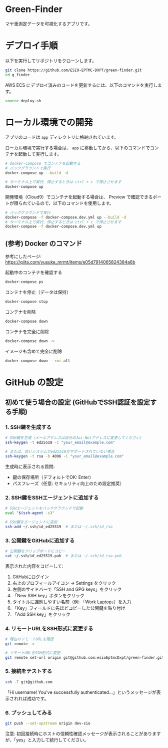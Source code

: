# Green-Finder

マヤ車測定データを可視化するアプリです。

# デプロイ手順

以下を実行してリポジトリをクローンします。

```bash
git clone https://github.com/ESIO-EPTMC-DXPT/green-finder.git
cd g_finder
```

AWS ECS にデプロイ済みのコードを更新するには、以下のコマンドを実行します。

```bash
source deploy.sh
```

# ローカル環境での開発

アプリのコードは `app` ディレクトリに格納されています。

ローカル環境で実行する場合は、 `app` に移動してから、以下のコマンドでコンテナを起動して実行します。

```bash
# docker-compose でコンテナを起動する
# バックグラウンドで実行
docker-compose up --build -d

# ターミナル上で実行、停止するときは ctrl + c で停止させます
docker-compose up
```

開発環境（Cloud9）でコンテナを起動する場合は、 Preview で確認できるポートが限られているので、以下のコマンドを使用します。

```bash
# バックグラウンドで実行
docker-compose -f docker-compose.dev.yml up --build -d
# ターミナル上で実行、停止するときは ctrl + c で停止させます
docker-compose -f docker-compose.dev.yml up
```

## (参考) Docker のコマンド

参考にしたページ: https://qiita.com/yusuke_mrmt/items/e05d7914065824384a6b

起動中のコンテナを確認する

``` bash
docker-compose ps
```

コンテナを停止（データは保持）

``` bash
docker-compose stop
```

コンテナを削除
``` bash
docker-compose down
```

コンテナを完全に削除

``` bash
docker-compose down -v
```

イメージも含めて完全に削除
``` bash
docker-compose down --rmi all
```

# GitHub の設定

## 初めて使う場合の設定 (GitHubでSSH認証を設定する手順)

### 1. SSH鍵を生成する

```bash
# SSH鍵を生成（メールアドレスは自分のJoi-Netアドレスに変更してください）
ssh-keygen -t ed25519 -C "your_email@example.com"

# または、古いシステムでed25519がサポートされていない場合
ssh-keygen -t rsa -b 4096 -C "your_email@example.com"
```

生成時に表示される質問:
- 鍵の保存場所（デフォルトでOK: Enter）
- パスフレーズ（任意: セキュリティ向上のため設定推奨）

### 2. SSH鍵をSSHエージェントに追加する

```bash
# SSHエージェントをバックグラウンドで起動
eval "$(ssh-agent -s)"

# SSH鍵をエージェントに追加
ssh-add ~/.ssh/id_ed25519  # または ~/.ssh/id_rsa
```

### 3. 公開鍵をGitHubに追加する

```bash
# 公開鍵をクリップボードにコピー
cat ~/.ssh/id_ed25519.pub  # または ~/.ssh/id_rsa.pub
```

表示された内容をコピーして:

1. GitHubにログイン
2. 右上のプロフィールアイコン → Settings をクリック
3. 左側のサイドバーで「SSH and GPG keys」をクリック
4. 「New SSH key」ボタンをクリック
5. タイトルに識別しやすい名前（例: 「Work Laptop」）を入力
6. 「Key」フィールドに先ほどコピーした公開鍵を貼り付け
7. 「Add SSH key」をクリック

### 4. リモートURLをSSH形式に変更する

```bash
# 現在のリモートURLを確認
git remote -v

# リモートURLをSSH形式に変更
git remote set-url origin git@github.com:esioEptmcDxpt/green-finder.git
```

### 5. 接続をテストする

```bash
ssh -T git@github.com
```

「Hi username! You've successfully authenticated...」というメッセージが表示されれば成功です。

### 6. プッシュしてみる

```bash
git push --set-upstream origin dev-sio
```

注意: 初回接続時にホストの信頼性確認メッセージが表示されることがありますが、「yes」と入力して続行してください。